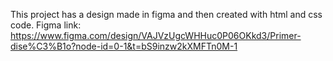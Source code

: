 This project has a design made in figma and then created with html and css code.
Figma link: https://www.figma.com/design/VAJVzUgcWHHuc0P06OKkd3/Primer-dise%C3%B1o?node-id=0-1&t=bS9inzw2kXMFTn0M-1
